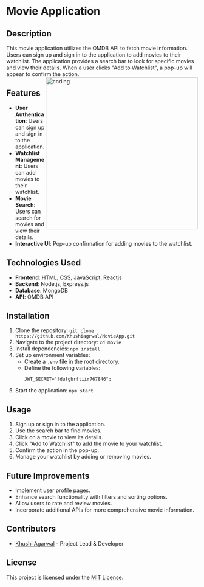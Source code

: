 # Movie Application 
## Description
This movie application utilizes the OMDB API to fetch movie information. Users can sign up and sign in to the application to add movies to their watchlist. The application provides a search bar to look for specific movies and view their details. When a user clicks "Add to Watchlist", a pop-up will appear to confirm the action.
<img align="right" alt="coding" width="400" src="https://bestgifs.makeagif.com/wp-content/uploads/2016/06/movie.gif">

## Features
- **User Authentication**: Users can sign up and sign in to the application.
- **Watchlist Management**: Users can add movies to their watchlist.
- **Movie Search**: Users can search for movies and view their details.
- **Interactive UI**: Pop-up confirmation for adding movies to the watchlist.

## Technologies Used
- **Frontend**: HTML, CSS, JavaScript, Reactjs
- **Backend**: Node.js, Express.js
- **Database**: MongoDB
- **API**: OMDB API

## Installation
1. Clone the repository: `git clone https://github.com/Khushiagrwal/MovieApp.git`
2. Navigate to the project directory: `cd movie`
3. Install dependencies: `npm install`
4. Set up environment variables:
   - Create a `.env` file in the root directory.
   - Define the following variables:
     ```
     JWT_SECRET="fdufgbrftiir767846";
     ```
5. Start the application: `npm start`

## Usage
1. Sign up or sign in to the application.
2. Use the search bar to find movies.
3. Click on a movie to view its details.
4. Click "Add to Watchlist" to add the movie to your watchlist.
5. Confirm the action in the pop-up.
6. Manage your watchlist by adding or removing movies.

## Future Improvements
- Implement user profile pages.
- Enhance search functionality with filters and sorting options.
- Allow users to rate and review movies.
- Incorporate additional  APIs for more comprehensive movie information.

## Contributors
- [Khushi Agarwal](https://github.com/Khushiagrwal) - Project Lead & Developer

## License
This project is licensed under the [MIT License](LICENSE).
